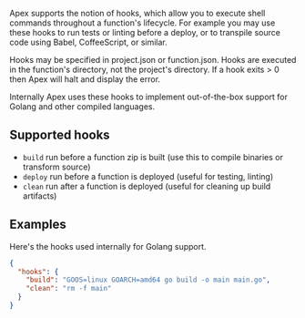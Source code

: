 
Apex supports the notion of hooks, which allow you to execute shell commands throughout a function's lifecycle. For example you may use these hooks to run tests or linting before a deploy, or to transpile source code using Babel, CoffeeScript, or similar.

Hooks may be specified in project.json or function.json. Hooks are executed in the function's directory, not the project's directory. If a hook exits > 0 then Apex will halt and display the error.

Internally Apex uses these hooks to implement out-of-the-box support for Golang and other compiled languages.

## Supported hooks

- `build` run before a function zip is built (use this to compile binaries or transform source)
- `deploy` run before a function is deployed (useful for testing, linting)
- `clean` run after a function is deployed (useful for cleaning up build artifacts)

## Examples

Here's the hooks used internally for Golang support.

```json
{
  "hooks": {
    "build": "GOOS=linux GOARCH=amd64 go build -o main main.go",
    "clean": "rm -f main"
  }
}
```
